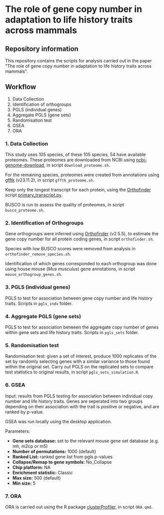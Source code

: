 # The role of gene copy number in adaptation to life history traits across mammals 

## Repository information

This repository contains the scripts for analysis carried out in the paper "The role of gene copy number in adaptation to life history traits across mammals".

## Workflow

1. Data Collection
2. Identification of orthogroups
3. PGLS (individual genes)
4. Aggregate PGLS (gene sets)
5. Randomisation test
6. GSEA
7. ORA

### 1. Data Collection
This study uses 105 species, of these 105 species, 54 have available proteomes. These proteomes are downloaded from NCBI using [ncbi-genome-download](https://github.com/kblin/ncbi-genome-download), in script ```download_proteome.sh```.

For the remaining species, proteomes were created from annotations using [gfftk](https://github.com/nextgenusfs/gfftk/tree/main) (v23.11.2), in script ```gfftk_proteome.sh```.

Keep only the longest transcript for each protein, using the [Orthofinder](https://github.com/davidemms/OrthoFinder) script [primary_transcript.py](https://github.com/davidemms/OrthoFinder/blob/master/tools/primary_transcript.py).

BUSCO is run to assess the quality of proteomes, in script ```busco_proteome.sh```.

### 2. Identification of Orthogroups
Gene orthogroups were inferred using [Orthofinder](https://github.com/davidemms/OrthoFinder) (v2.5.5)​, to estimate the gene copy number for all protein coding genes, in script ```orthofinder.sh```.

Species with low BUSCO scores were removed from analysis in ```orthofinder_remove_species.sh```.

Identification of which genes corresponded to each orthogroup was done using house mouse (*Mus musculus*) gene annotations, in script ```mouse_orthogroup_genes.sh```.

### 3. PGLS (individual genes)
PGLS to test for association between gene copy number and life history traits. Scripts in ```pgls_indv``` folder.

### 4. Aggregate PGLS (gene sets)
PGLS to test for association between the aggregate copy number of genes within gene sets and life history traits. Scripts in ```pgls_sets``` folder.

### 5. Randomisation test
Randomisation test: given a set of interest, produce 1000 replicates of the set by randomly selecting genes with a similar variance to those found within the original set. Carry out PGLS on the replicated sets to compare test statistics to original results, in script ```pgls_sets_simulation.R```.

### 6. GSEA
Input: results from PGLS testing for association between individual copy number and life history traits. Genes are seperated into two groups depending on their association with the trait is positive or negative, and are ranked by p-value. 

GSEA was run locally using the desktop application.

Parameters:  
- **Gene sets database:** set to the relevant mouse gene set database (e.g. mh, m2cp or m5)
- **Number of permutations:** 1000 (default)
- **Ranked List:** ranked gene list from pgls p-values
- **Collapse/Remap to gene symbols:** No_Collapse 
- **Chip platform:** NA
- **Enrichment statistic:** Classic
- **Max size:** 500 (default)
- **Min size:** 5

### 7. ORA
ORA is carried out using the R package [clusterProfiler](https://bioconductor.org/packages/release/bioc/html/clusterProfiler.html), in script ```ORA.qmd```.

